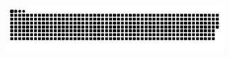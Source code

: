 <!-- ## 👋 Hey everyone, I'm MishManners®™ AKA the Hackathon Queen®™ 👋 -->
![mishmanners snake gif](https://github.com/mishmanners/MishManners/blob/output/github-contribution-grid-snake.svg)
